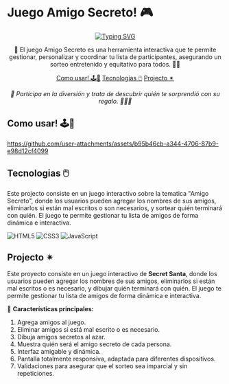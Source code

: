 # Juego Amigo Secreto! 🎮

<div align="center">
  <a href="https://git.io/typing-svg">
    <img src="https://readme-typing-svg.demolab.com?font=Fira+Code&pause=1000&color=238636&center=true&vCenter=true&repeat=true&width=435&lines=Juego+Amigo+Secreto!+🎁" alt="Typing SVG" />
  </a>
</div>
<p align="center"> 
  🎁 El juego Amigo Secreto es una herramienta interactiva que te permite gestionar, personalizar y coordinar tu lista de participantes, asegurando un sorteo entretenido y equitativo para todos. 🤝🎉
</p> 

<p align="center">
  <a href="#-como-usar">Como usar! 🕹️🎲</a>
  <a href="#-tecnologias">Tecnologias 🖱️</a>
  <a href="#-proyecto">Projecto ✴︎</a>
</p>

<p align="center">
  <i>🎉 Participa en la diversión y trata de descubrir quién te sorprendió con su regalo. 🤔🎁✨</i>
</p>

## Como usar! 🕹️🎲

https://github.com/user-attachments/assets/b95b46cb-a344-4706-87b9-e98d12cf4099

## Tecnologias 🖱️

Este projecto consiste en un juego interactivo sobre la tematica "Amigo Secreto", donde los usuarios pueden agregar los nombres de sus amigos, eliminarlos si están mal escritos o son necesarios, y sortear quién terminará con quién. El juego te permite gestionar tu lista de amigos de forma dinámica e interactiva.

![HTML5](https://img.shields.io/badge/HTML5-E34F26?style=for-the-badge&logo=html5&logoColor=white)
![CSS3](https://img.shields.io/badge/CSS3-1572B6?style=for-the-badge&logo=css3&logoColor=white)
![JavaScript](https://img.shields.io/badge/JavaScript-F7DF1E?style=for-the-badge&logo=javascript&logoColor=black)

##  Projecto ✴︎

Este proyecto consiste en un juego interactivo de **Secret Santa**, donde los usuarios pueden agregar los nombres de sus amigos, eliminarlos si están mal escritos o es necesario, y dibujar quién terminará con quién. El juego te permite gestionar tu lista de amigos de forma dinámica e interactiva.

🎯 **Características principales:**
1. Agrega amigos al juego.
2. Eliminar amigos si está mal escrito o es necesario.
3. Dibuja amigos secretos al azar.
4. Muestra quién será el amigo secreto de cada persona.
5. Interfaz amigable y dinámica.
6. Pantalla totalmente responsiva, adaptada para diferentes dispositivos.
7. Validaciones para asegurar que el sorteo sea imparcial y sin repeticiones.

